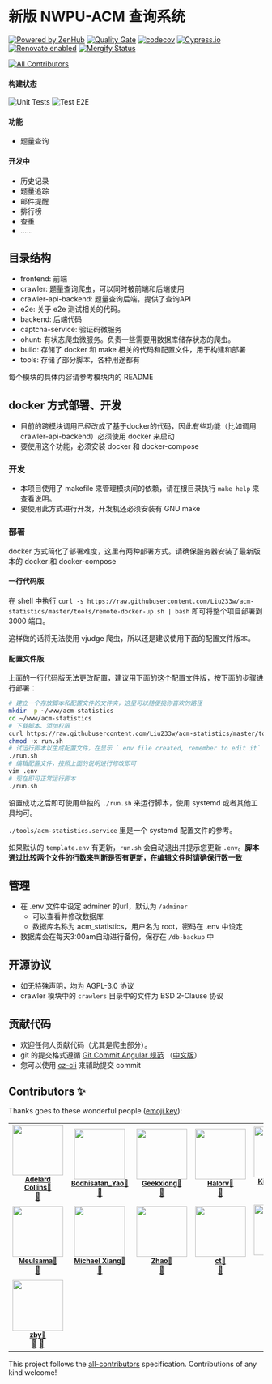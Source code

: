 新版 NWPU-ACM 查询系统
===

[![Powered by ZenHub](https://img.shields.io/badge/Powered_by-ZenHub-5e60ba.svg)](https://app.zenhub.com/workspace/o/liu233w/acm-statistics/boards?repos=125616473)
[![Quality Gate](https://sonarcloud.io/api/project_badges/measure?project=acm-statistics&metric=alert_status)](https://sonarcloud.io/dashboard?id=acm-statistics)
[![codecov](https://codecov.io/gh/Liu233w/acm-statistics/branch/master/graph/badge.svg)](https://codecov.io/gh/Liu233w/acm-statistics)
[![Cypress.io](https://img.shields.io/badge/cypress.io-tests-green.svg)](https://dashboard.cypress.io/#/projects/4s32o7/runs)
[![Renovate enabled](https://img.shields.io/badge/renovate-enabled-brightgreen.svg)](https://app.renovatebot.com/dashboard#github/Liu233w/acm-statistics)
[![Mergify Status](https://img.shields.io/badge/Mergify-enabled-green.svg)](https://mergify.io)
<!-- ALL-CONTRIBUTORS-BADGE:START - Do not remove or modify this section -->
[![All Contributors](https://img.shields.io/badge/all_contributors-13-orange.svg?style=flat-square)](#contributors-)
<!-- ALL-CONTRIBUTORS-BADGE:END -->

#### 构建状态

![Unit Tests](https://github.com/Liu233w/acm-statistics/workflows/Unit%20Tests/badge.svg)
![Test E2E](https://github.com/Liu233w/acm-statistics/workflows/Test%20E2E/badge.svg)


#### 功能
- 题量查询
#### 开发中
- 历史记录
- 题量追踪
- 邮件提醒
- 排行榜
- 查重
- ……

## 目录结构

- frontend: 前端
- crawler: 题量查询爬虫，可以同时被前端和后端使用
- crawler-api-backend: 题量查询后端，提供了查询API
- e2e: 关于 e2e 测试相关的代码。
- backend: 后端代码
- captcha-service: 验证码微服务
- ohunt: 有状态爬虫微服务。负责一些需要用数据库储存状态的爬虫。
- build: 存储了 docker 和 make 相关的代码和配置文件，用于构建和部署
- tools: 存储了部分脚本，各种用途都有

每个模块的具体内容请参考模块内的 README

## docker 方式部署、开发

- 目前的跨模块调用已经改成了基于docker的代码，因此有些功能（比如调用 crawler-api-backend）必须使用 docker 来启动
- 要使用这个功能，必须安装 docker 和 docker-compose

### 开发
- 本项目使用了 makefile 来管理模块间的依赖，请在根目录执行 `make help` 来查看说明。
- 要使用此方式进行开发，开发机还必须安装有 GNU make

### 部署

docker 方式简化了部署难度，这里有两种部署方式。请确保服务器安装了最新版本的 docker 和 docker-compose

#### 一行代码版
在 shell 中执行 `curl -s https://raw.githubusercontent.com/Liu233w/acm-statistics/master/tools/remote-docker-up.sh | bash` 即可将整个项目部署到 3000 端口。

这样做的话将无法使用 vjudge 爬虫，所以还是建议使用下面的配置文件版本。

#### 配置文件版
上面的一行代码版无法更改配置，建议用下面的这个配置文件版，按下面的步骤进行部署：

```bash
# 建立一个存放脚本和配置文件的文件夹，这里可以随便挑你喜欢的路径
mkdir -p ~/www/acm-statistics
cd ~/www/acm-statistics
# 下载脚本、添加权限
curl https://raw.githubusercontent.com/Liu233w/acm-statistics/master/tools/remote-docker-up.sh  -o run.sh
chmod +x run.sh
# 试运行脚本以生成配置文件，在显示 `.env file created, remember to edit it` 之后会自动退出脚本
./run.sh
# 编辑配置文件，按照上面的说明进行修改即可
vim .env
# 现在即可正常运行脚本
./run.sh
```

设置成功之后即可使用单独的 `./run.sh` 来运行脚本，使用 systemd 或者其他工具均可。

`./tools/acm-statistics.service` 里是一个 systemd 配置文件的参考。

如果默认的 `template.env` 有更新，`run.sh` 会自动退出并提示您更新 `.env`。**脚本通过比较两个文件的行数来判断是否有更新，在编辑文件时请确保行数一致**

## 管理
- 在 .env 文件中设定 adminer 的url，默认为 `/adminer`
  - 可以查看并修改数据库
  - 数据库名称为 acm_statistics，用户名为 root，密码在 .env 中设定
- 数据库会在每天3:00am自动进行备份，保存在 `/db-backup` 中

## 开源协议
- 如无特殊声明，均为 AGPL-3.0 协议
- crawler 模块中的 `crawlers` 目录中的文件为 BSD 2-Clause 协议

## 贡献代码

- 欢迎任何人贡献代码（尤其是爬虫部分）。
- git 的提交格式遵循 [Git Commit Angular 规范](https://gist.github.com/stephenparish/9941e89d80e2bc58a153)
    （[中文版](http://www.ruanyifeng.com/blog/2016/01/commit_message_change_log.html)）
- 您可以使用 [cz-cli](https://github.com/commitizen/cz-cli) 来辅助提交 commit


## Contributors ✨

Thanks goes to these wonderful people ([emoji key](https://allcontributors.org/docs/en/emoji-key)):

<!-- ALL-CONTRIBUTORS-LIST:START - Do not remove or modify this section -->
<!-- prettier-ignore-start -->
<!-- markdownlint-disable -->
<table>
  <tr>
    <td align="center"><img src="https://avatars0.githubusercontent.com/u/22635759?v=4" width="100px;" alt=""/><br /><sub><a href="https://www.cometeme.tech"><b>Adelard Collins</b></a><a href="https://github.com/cometeme">🔗</a></sub><br /><a href="https://github.com/Liu233w/acm-statistics/issues?q=author%3Acometeme" title="Bug reports">🐛</a></td>
    <td align="center"><img src="https://avatars0.githubusercontent.com/u/35862184?v=4" width="100px;" alt=""/><br /><sub><a href="https://github.com/bodhisatan"><b>Bodhisatan_Yao</b></a><a href="https://github.com/bodhisatan">🔗</a></sub><br /><a href="https://github.com/Liu233w/acm-statistics/issues?q=author%3Abodhisatan" title="Bug reports">🐛</a></td>
    <td align="center"><img src="https://avatars3.githubusercontent.com/u/25352156?v=4" width="100px;" alt=""/><br /><sub><a href="https://github.com/Geekxiong"><b>Geekxiong</b></a><a href="https://github.com/Geekxiong">🔗</a></sub><br /><a href="#ideas-Geekxiong" title="Ideas, Planning, & Feedback">🤔</a></td>
    <td align="center"><img src="https://avatars2.githubusercontent.com/u/39403985?v=4" width="100px;" alt=""/><br /><sub><a href="https://github.com/settings/profile"><b>Halorv</b></a><a href="https://github.com/Halorv">🔗</a></sub><br /><a href="#ideas-Halorv" title="Ideas, Planning, & Feedback">🤔</a></td>
    <td align="center"><img src="https://avatars3.githubusercontent.com/u/11661760?v=4" width="100px;" alt=""/><br /><sub><a href="https://kidozh.com"><b>Kido Zhang</b></a><a href="https://github.com/kidozh">🔗</a></sub><br /><a href="#infra-kidozh" title="Infrastructure (Hosting, Build-Tools, etc)">🚇</a> <a href="#ideas-kidozh" title="Ideas, Planning, & Feedback">🤔</a></td>
    <td align="center"><img src="https://avatars2.githubusercontent.com/u/16333687?v=4" width="100px;" alt=""/><br /><sub><a href="https://liu233w.github.io"><b>Liu233w</b></a><a href="https://github.com/Liu233w">🔗</a></sub><br /><a href="https://github.com/Liu233w/acm-statistics/commits?author=Liu233w" title="Code">💻</a> <a href="#ideas-Liu233w" title="Ideas, Planning, & Feedback">🤔</a> <a href="#infra-Liu233w" title="Infrastructure (Hosting, Build-Tools, etc)">🚇</a> <a href="https://github.com/Liu233w/acm-statistics/commits?author=Liu233w" title="Tests">⚠️</a></td>
  </tr>
  <tr>
    <td align="center"><img src="https://avatars1.githubusercontent.com/u/55663936?v=4" width="100px;" alt=""/><br /><sub><a href="https://github.com/Meulsama"><b>Meulsama</b></a><a href="https://github.com/Meulsama">🔗</a></sub><br /><a href="#ideas-Meulsama" title="Ideas, Planning, & Feedback">🤔</a></td>
    <td align="center"><img src="https://avatars3.githubusercontent.com/u/50655871?v=4" width="100px;" alt=""/><br /><sub><a href="https://github.com/UserUnknownX"><b>Michael Xiang</b></a><a href="https://github.com/UserUnknownX">🔗</a></sub><br /><a href="https://github.com/Liu233w/acm-statistics/issues?q=author%3AUserUnknownX" title="Bug reports">🐛</a></td>
    <td align="center"><img src="https://avatars1.githubusercontent.com/u/11994295?v=4" width="100px;" alt=""/><br /><sub><a href="http://zhao.wtf"><b>Zhao</b></a><a href="https://github.com/2512821228">🔗</a></sub><br /><a href="https://github.com/Liu233w/acm-statistics/issues?q=author%3A2512821228" title="Bug reports">🐛</a></td>
    <td align="center"><img src="https://avatars3.githubusercontent.com/u/22322656?v=4" width="100px;" alt=""/><br /><sub><a href="https://github.com/ctuu"><b>ct</b></a><a href="https://github.com/ctuu">🔗</a></sub><br /><a href="https://github.com/Liu233w/acm-statistics/issues?q=author%3Actuu" title="Bug reports">🐛</a></td>
    <td align="center"><img src="https://avatars2.githubusercontent.com/u/9880740?v=4" width="100px;" alt=""/><br /><sub><a href="https://github.com/flylai"><b>flylai</b></a><a href="https://github.com/flylai">🔗</a></sub><br /><a href="https://github.com/Liu233w/acm-statistics/commits?author=flylai" title="Code">💻</a> <a href="https://github.com/Liu233w/acm-statistics/issues?q=author%3Aflylai" title="Bug reports">🐛</a></td>
    <td align="center"><img src="https://avatars3.githubusercontent.com/u/36151020?v=4" width="100px;" alt=""/><br /><sub><a href="https://github.com/fzu-h4cky"><b>fzu-h4cky</b></a><a href="https://github.com/fzu-h4cky">🔗</a></sub><br /><a href="https://github.com/Liu233w/acm-statistics/issues?q=author%3Afzu-h4cky" title="Bug reports">🐛</a></td>
  </tr>
  <tr>
    <td align="center"><img src="https://avatars2.githubusercontent.com/u/43291744?v=4" width="100px;" alt=""/><br /><sub><a href="https://github.com/zby0327"><b>zby</b></a><a href="https://github.com/zby0327">🔗</a></sub><br /><a href="#ideas-zby0327" title="Ideas, Planning, & Feedback">🤔</a> <a href="https://github.com/Liu233w/acm-statistics/issues?q=author%3Azby0327" title="Bug reports">🐛</a></td>
  </tr>
</table>

<!-- markdownlint-enable -->
<!-- prettier-ignore-end -->
<!-- ALL-CONTRIBUTORS-LIST:END -->

This project follows the [all-contributors](https://github.com/all-contributors/all-contributors) specification. Contributions of any kind welcome!

